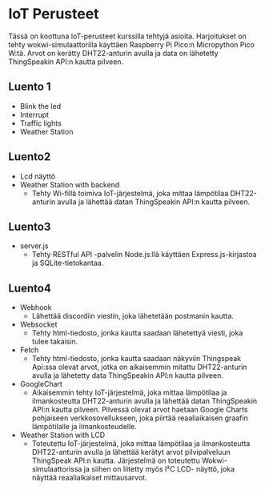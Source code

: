 # IoT Perusteet
Tässä on koottuna IoT-perusteet kurssilla tehtyjä asioita. Harjoitukset on tehty wokwi-simulaattorilla käyttäen Raspberry Pi Pico:n Micropython Pico W:tä. Arvot on kerätty DHT22-anturin avulla ja data on lähetetty ThingSpeakin API:n kautta pilveen.

## Luento 1
- Blink the led
- Interrupt
- Traffic lights
- Weather Station

## Luento2
- Lcd näyttö
- Weather Station with backend
    - Tehty Wi-fillä toimiva IoT-järjestelmä, joka mittaa lämpötilaa DHT22-anturin avulla ja lähettää datan ThingSpeakin API:n kautta       pilveen.

## Luento3
- server.js
    - Tehty RESTful API -palvelin Node.js:llä käyttäen Express.js-kirjastoa ja SQLite-tietokantaa.

## Luento4
- Webhook
    - Lähettää discordiin viestin, joka lähetetään postmanin kautta.
- Websocket
    - Tehty html-tiedosto, jonka kautta saadaan lähetettyä viesti, joka tulee takaisin.
- Fetch
    - Tehty html-tiedosto, jonka kautta saadaan näkyviin Thingspeak Api:ssa olevat arvot, jotka on aikaisemmin mitattu DHT22-anturin        avulla ja lähetetty data ThingSpeakin API:n kautta pilveen.
- GoogleChart
    - Aikaisemmin tehty IoT-järjestelmä, joka mittaa lämpötilaa ja ilmankosteutta DHT22-anturin avulla ja lähettää datan ThingSpeakin       API:n kautta pilveen. Pilvessä olevat arvot            haetaan Google Charts pohjaiseen verkkosovellukseen, joka piirtää              reaaliaikaisen graafin lämpötilalle ja ilmankosteudelle.
- Weather Station with LCD
    - Toteutettu IoT-järjestelmä, joka mittaa lämpötilaa ja ilmankosteutta DHT22-anturin avulla ja lähettää kerätyt arvot                   pilvipalveluun ThingSpeak API:n kautta. Järjestelmä on toteutettu Wokwi-simulaattorissa ja siihen on liitetty myös I²C LCD-           näyttö, joka näyttää reaaliaikaiset mittausarvot.


